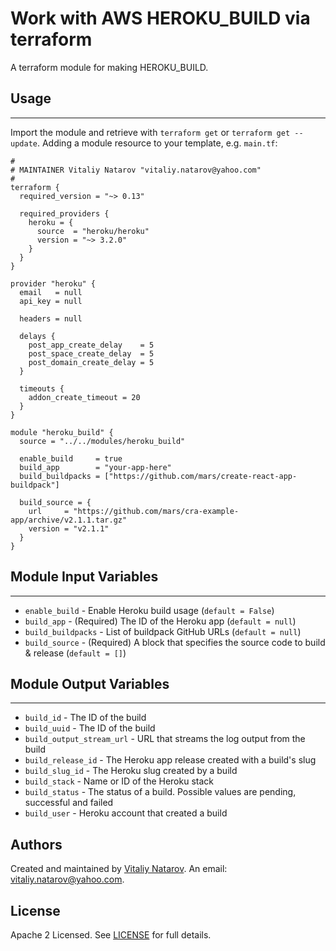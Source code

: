 # Work with AWS HEROKU_BUILD via terraform

A terraform module for making HEROKU_BUILD.


## Usage
----------------------
Import the module and retrieve with ```terraform get``` or ```terraform get --update```. Adding a module resource to your template, e.g. `main.tf`:

```
#
# MAINTAINER Vitaliy Natarov "vitaliy.natarov@yahoo.com"
#
terraform {
  required_version = "~> 0.13"

  required_providers {
    heroku = {
      source  = "heroku/heroku"
      version = "~> 3.2.0"
    }
  }
}

provider "heroku" {
  email   = null
  api_key = null

  headers = null

  delays {
    post_app_create_delay    = 5
    post_space_create_delay  = 5
    post_domain_create_delay = 5
  }

  timeouts {
    addon_create_timeout = 20
  }
}

module "heroku_build" {
  source = "../../modules/heroku_build"

  enable_build     = true
  build_app        = "your-app-here"
  build_buildpacks = ["https://github.com/mars/create-react-app-buildpack"]

  build_source = {
    url     = "https://github.com/mars/cra-example-app/archive/v2.1.1.tar.gz"
    version = "v2.1.1"
  }
}
```

## Module Input Variables
----------------------
- `enable_build` - Enable Heroku build usage (`default = False`)
- `build_app` - (Required) The ID of the Heroku app (`default = null`)
- `build_buildpacks` - List of buildpack GitHub URLs (`default = null`)
- `build_source` - (Required) A block that specifies the source code to build & release (`default = []`)

## Module Output Variables
----------------------
- `build_id` - The ID of the build
- `build_uuid` - The ID of the build
- `build_output_stream_url` - URL that streams the log output from the build
- `build_release_id` - The Heroku app release created with a build's slug
- `build_slug_id` - The Heroku slug created by a build
- `build_stack` - Name or ID of the Heroku stack
- `build_status` - The status of a build. Possible values are pending, successful and failed
- `build_user` - Heroku account that created a build


## Authors

Created and maintained by [Vitaliy Natarov](https://github.com/SebastianUA). An email: [vitaliy.natarov@yahoo.com](vitaliy.natarov@yahoo.com).

## License

Apache 2 Licensed. See [LICENSE](https://github.com/SebastianUA/terraform/blob/master/LICENSE) for full details.
